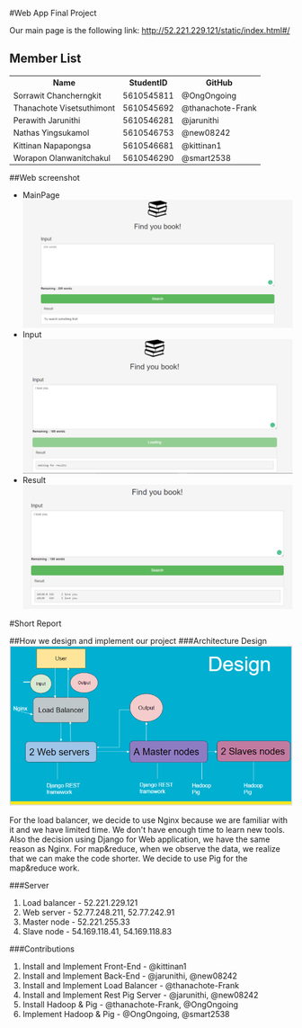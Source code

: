 #Web App Final Project

Our main page is the following link: http://52.221.229.121/static/index.html#/

## Member List

<table style="width:100%">
  <tr>
    <th>Name</th>
    <th>StudentID</th>		
    <th>GitHub</th>
  </tr>
  <tr>
    <td>Sorrawit Chancherngkit</td>
    <td>5610545811</td>		
    <td>@OngOngoing</td>
  </tr>
  <tr>
    <td>Thanachote Visetsuthimont</td>
    <td>5610545692</td>		
    <td>@thanachote-Frank</td>
  </tr>
  <tr>
    <td>Perawith Jarunithi</td>
    <td>5610546281</td>		
    <td>@jarunithi</td>
  </tr>
   <tr>
    <td>Nathas Yingsukamol</td>
    <td>5610546753</td>		
    <td>@new08242</td>
  </tr>
   <tr>
    <td>Kittinan Napapongsa</td>
    <td>5610546681</td>		
    <td>@kittinan1</td>
  </tr>
    <tr>
    <td>Worapon Olanwanitchakul</td>
    <td>5610546290</td>		
    <td>@smart2538</td>
  </tr>
</table>

##Web screenshot

* MainPage
![alt text](ImageSource/mainpage.PNG "Webpage")
* Input
![alt text](ImageSource/Input.PNG "Webpage")
* Result
![alt text](ImageSource/Result.PNG "Webpage")

#Short Report

##How we design and implement our project
###Architecture Design
![alt text](ImageSource/Design.PNG "Webpage")

For the load balancer, we decide to use Nginx because we are familiar with it and we have limited time.
We don't have enough time to learn new tools.
Also the decision using Django for Web application, we have the same reason as Nginx.
For map&reduce, when we observe the data, we realize that we can make the code shorter. We decide to use Pig for the map&reduce work.

###Server
1. Load balancer - 52.221.229.121
2. Web server - 52.77.248.211, 52.77.242.91
3. Master node - 52.221.255.33
4. Slave node - 54.169.118.41, 54.169.118.83

###Contributions
1. Install and Implement Front-End - @kittinan1
2. Install and Implement Back-End - @jarunithi, @new08242
3. Install and Implement Load Balancer - @thanachote-Frank
4. Install and Implement Rest Pig Server - @jarunithi, @new08242
5. Install Hadoop & Pig - @thanachote-Frank, @OngOngoing
6. Implement Hadoop & Pig - @OngOngoing, @smart2538
